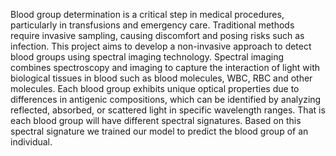 Blood group determination is a critical step in medical procedures, particularly in transfusions and emergency care. Traditional methods require invasive sampling, causing discomfort and posing risks such as infection. This project aims to develop a non-invasive approach to detect blood groups using spectral imaging technology.
Spectral imaging combines spectroscopy and imaging to capture the interaction of light with biological tissues in blood such as blood molecules, WBC, RBC and other molecules. Each blood group exhibits unique optical properties due to differences in antigenic compositions, which can be identified by analyzing reflected, absorbed, or scattered light in specific wavelength ranges. That is each blood group will have different spectral signatures. Based on this spectral signature we trained our model to predict the blood group of an individual. 
